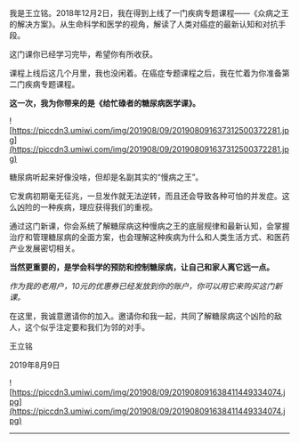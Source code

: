 我是王立铭。2018年12月2日，我在得到上线了一门疾病专题课程——《众病之王的解决方案》。从生命科学和医学的视角，解读了人类对癌症的最新认知和对抗手段。

这门课你已经学习完毕，希望你有所收获。

课程上线后这几个月里，我也没闲着。在癌症专题课程之后，我在忙着为你准备第二门疾病专题课程。

 **这一次，我为你带来的是《给忙碌者的糖尿病医学课》。**

![https://piccdn3.umiwi.com/img/201908/09/201908091637312500372281.jpg](https://piccdn3.umiwi.com/img/201908/09/201908091637312500372281.jpg)

糖尿病听起来好像没啥，但却是名副其实的“慢病之王”。

它发病初期毫无征兆，一旦发作就无法逆转，而且还会导致各种可怕的并发症。这么凶险的一种疾病，理应获得我们的重视。

通过这门新课，你会系统了解糖尿病这种慢病之王的底层规律和最新认知，会掌握治疗和管理糖尿病的全面方案，也会理解这种疾病为什么和人类生活方式、和医药产业发展密切相关。

 **当然更重要的，是学会科学的预防和控制糖尿病，让自己和家人离它远一点。**

 *作为我的老用户，10元的优惠券已经发放到你的账户，你可以用它来购买这门新课。*

在这里，我诚意邀请你的加入。邀请你和我一起，共同了解糖尿病这个凶险的敌人，这个似乎注定要和我们为邻的对手。

王立铭

2019年8月9日

![https://piccdn3.umiwi.com/img/201908/09/201908091638411449334074.jpg](https://piccdn3.umiwi.com/img/201908/09/201908091638411449334074.jpg)

---
